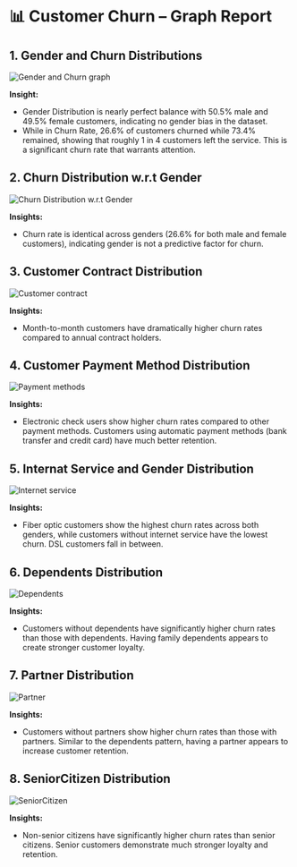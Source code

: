# 📊 Customer Churn – Graph Report

## 1. Gender and Churn Distributions
![Gender and Churn graph](./Images/gender-churn-graph.png)

**Insight:**  
- Gender Distribution is nearly perfect balance with 50.5% male and 49.5% female customers, indicating no gender bias in the dataset.
- While in Churn Rate, 26.6% of customers churned while 73.4% remained, showing that roughly 1 in 4 customers left the service. This is a significant churn rate that warrants attention.

## 2. Churn Distribution w.r.t Gender
![Churn Distribution w.r.t Gender](./Images/churn-distribution.png)

**Insights:**
- Churn rate is identical across genders (26.6% for both male and female customers), indicating gender is not a predictive factor for churn.

## 3. Customer Contract Distribution
![Customer contract](./Images/customer-contract.png)

**Insights:**
- Month-to-month customers have dramatically higher churn rates compared to annual contract holders.

## 4. Customer Payment Method Distribution
![Payment methods](./Images/payment-methods.png)

**Insights:**
- Electronic check users show higher churn rates compared to other payment methods. Customers using automatic payment methods (bank transfer and credit card) have much better retention.

## 5. Internat Service and Gender Distribution
![Internet service](./Images/internet-service.png)

**Insights:**
- Fiber optic customers show the highest churn rates across both genders, while customers without internet service have the lowest churn. DSL customers fall in between.

## 6. Dependents Distribution
![Dependents](./Images/dependents.png)

**Insights:**
- Customers without dependents have significantly higher churn rates than those with dependents. Having family dependents appears to create stronger customer loyalty.

## 7. Partner Distribution
![Partner](./Images/partner.png)

**Insights:**
- Customers without partners show higher churn rates than those with partners. Similar to the dependents pattern, having a partner appears to increase customer retention.

## 8. SeniorCitizen Distribution
![SeniorCitizen](./Images/seniorcitizen.png)

**Insights:**
- Non-senior citizens have significantly higher churn rates than senior citizens. Senior customers demonstrate much stronger loyalty and retention.